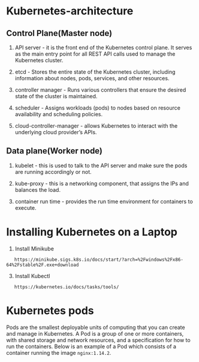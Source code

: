# Kubernetes-architecture



## Control Plane(Master node)

1) API server - it is the front end of the Kubernetes control plane. It serves as the main entry point for all REST API calls used to manage the Kubernetes cluster.
   
2) etcd - Stores the entire state of the Kubernetes cluster, including information about nodes, pods, services, and other resources.
 
3) controller manager - Runs various controllers that ensure the desired state of the cluster is maintained.
   
4) scheduler - Assigns workloads (pods) to nodes based on resource availability and scheduling policies.
   
5) cloud-controller-manager - allows Kubernetes to interact with the underlying cloud provider’s APIs.

## Data plane(Worker node)

1) kubelet - this is used to talk to the API server and make sure the pods are running accordingly or not.
   
2) kube-proxy - this is a networking component, that assigns the IPs and balances the load.
   
3) container run time - provides the run time environment for containers to execute.

# Installing Kubernetes on a Laptop

1. Install Minikube
```
   https://minikube.sigs.k8s.io/docs/start/?arch=%2Fwindows%2Fx86-64%2Fstable%2F.exe+download
```
3. Install Kubectl
```
   https://kubernetes.io/docs/tasks/tools/
```
# Kubernetes pods

Pods are the smallest deployable units of computing that you can create and manage in Kubernetes. A Pod is a group of one or more containers, with shared storage and network resources, and a specification for how to run the containers.
Below is an example of a Pod which consists of a container running the image ```nginx:1.14.2```.
